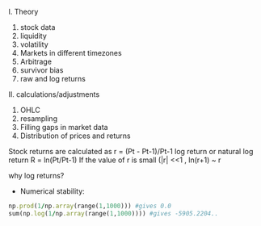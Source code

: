 I. Theory
1. stock data
2. liquidity
3. volatility
4. Markets in different timezones
5. Arbitrage
6. survivor bias
7. raw and log returns

II. calculations/adjustments
1. OHLC
2. resampling
3. Filling gaps in market data
4. Distribution of prices and returns


Stock returns are calculated as r = (Pt - Pt-1)/Pt-1
log return or natural log return R = ln(Pt/Pt-1)
If the value of r is small (|r| <<1 , ln(r+1) ~ r

why log returns?
* Numerical stability:
```ruby
np.prod(1/np.array(range(1,1000))) #gives 0.0
sum(np.log(1/np.array(range(1,1000)))) #gives -5905.2204..

```
